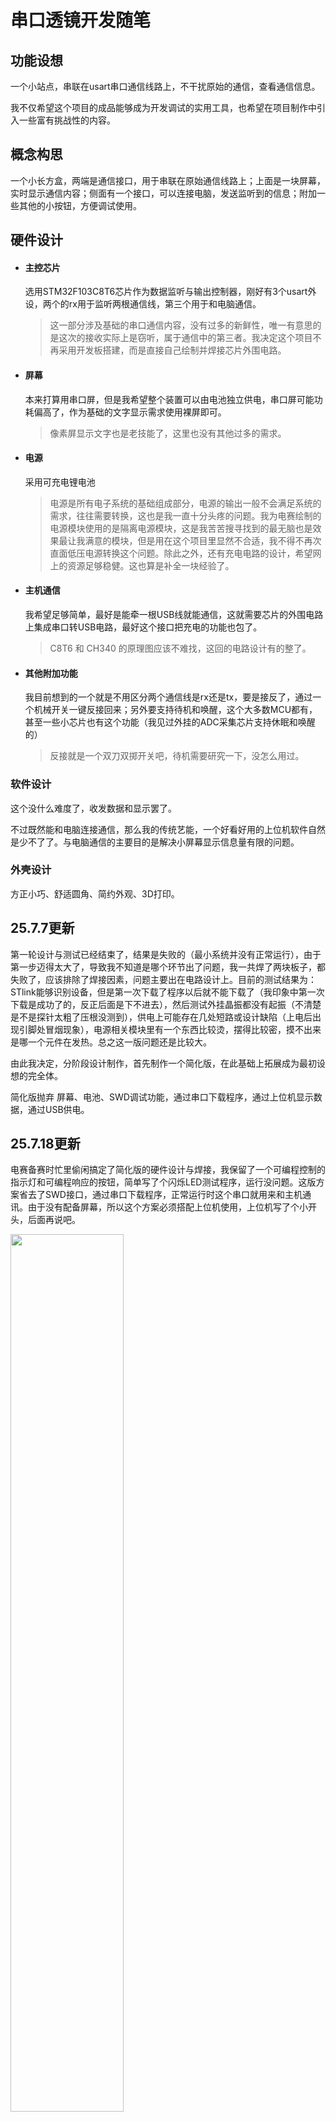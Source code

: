 # 串口透镜开发随笔

## 功能设想

一个小站点，串联在usart串口通信线路上，不干扰原始的通信，查看通信信息。

我不仅希望这个项目的成品能够成为开发调试的实用工具，也希望在项目制作中引入一些富有挑战性的内容。



## 概念构思

一个小长方盒，两端是通信接口，用于串联在原始通信线路上；上面是一块屏幕，实时显示通信内容；侧面有一个接口，可以连接电脑，发送监听到的信息；附加一些其他的小按钮，方便调试使用。



## 硬件设计

- #### 主控芯片

    选用STM32F103C8T6芯片作为数据监听与输出控制器，刚好有3个usart外设，两个的rx用于监听两根通信线，第三个用于和电脑通信。

    > 这一部分涉及基础的串口通信内容，没有过多的新鲜性，唯一有意思的是这次的接收实际上是窃听，属于通信中的第三者。我决定这个项目不再采用开发板搭建，而是直接自己绘制并焊接芯片外围电路。

- #### 屏幕

    本来打算用串口屏，但是我希望整个装置可以由电池独立供电，串口屏可能功耗偏高了，作为基础的文字显示需求使用裸屏即可。

    > 像素屏显示文字也是老技能了，这里也没有其他过多的需求。

- #### 电源

    采用可充电锂电池

    > 电源是所有电子系统的基础组成部分，电源的输出一般不会满足系统的需求，往往需要转换，这也是我一直十分头疼的问题。我为电赛绘制的电源模块使用的是隔离电源模块，这是我苦苦搜寻找到的最无脑也是效果最让我满意的模块，但是用在这个项目里显然不合适，我不得不再次直面低压电源转换这个问题。除此之外，还有充电电路的设计，希望网上的资源足够稳健。这也算是补全一块经验了。

- #### 主机通信

    我希望足够简单，最好是能牵一根USB线就能通信，这就需要芯片的外围电路上集成串口转USB电路，最好这个接口把充电的功能也包了。

    > C8T6 和 CH340 的原理图应该不难找，这回的电路设计有的整了。

- #### 其他附加功能

    我目前想到的一个就是不用区分两个通信线是rx还是tx，要是接反了，通过一个机械开关一键反接回来；另外要支持待机和唤醒，这个大多数MCU都有，甚至一些小芯片也有这个功能（我见过外挂的ADC采集芯片支持休眠和唤醒的）

    > 反接就是一个双刀双掷开关吧，待机需要研究一下，没怎么用过。



### 软件设计

这个没什么难度了，收发数据和显示罢了。

不过既然能和电脑连接通信，那么我的传统艺能，一个好看好用的上位机软件自然是少不了了。与电脑通信的主要目的是解决小屏幕显示信息量有限的问题。



### 外壳设计

方正小巧、舒适圆角、简约外观、3D打印。



## 25.7.7更新

第一轮设计与测试已经结束了，结果是失败的（最小系统并没有正常运行），由于第一步迈得太大了，导致我不知道是哪个环节出了问题，我一共焊了两块板子，都失败了，应该排除了焊接因素，问题主要出在电路设计上。目前的测试结果为：STlink能够识别设备，但是第一次下载了程序以后就不能下载了（我印象中第一次下载是成功了的，反正后面是下不进去），然后测试外挂晶振都没有起振（不清楚是不是探针太粗了压根没测到），供电上可能存在几处短路或设计缺陷（上电后出现引脚处冒烟现象），电源相关模块里有一个东西比较烫，摆得比较密，摸不出来是哪一个元件在发热。总之这一版问题还是比较大。

由此我决定，分阶段设计制作，首先制作一个简化版，在此基础上拓展成为最初设想的完全体。

简化版抛弃 屏幕、电池、SWD调试功能，通过串口下载程序，通过上位机显示数据，通过USB供电。



## 25.7.18更新

电赛备赛时忙里偷闲搞定了简化版的硬件设计与焊接，我保留了一个可编程控制的指示灯和可编程响应的按钮，简单写了个闪烁LED测试程序，运行没问题。这版方案省去了SWD接口，通过串口下载程序，正常运行时这个串口就用来和主机通讯。由于没有配备屏幕，所以这个方案必须搭配上位机使用，上位机写了个小开头，后面再说吧。

<img src="./README.assets/IMG_1838.jpeg" style="width:60%;">

不过这个简化版的 PCB Layout 我倒是很满意，比之前的完整版要好看很多，完整版的东西太多了，我又为了使用回流焊，将所有元件都布置在正面，要改变这一点，要么使用高多层板，简化布线压力；要么换用更小的贴片封装，但是我目前的元件存货都是0603封装的，估计不好改封装。

画PCB的时候C7和R3的丝印位置放反了，测试的时候才发现一直处在复位状态，两个元件实际的位置跟着外框来，不要跟着丝印的位置焊；另外，电源指示灯（绿色LED）的限流电阻设定的是1kΩ，我觉得有点亮改成4.7kΩ了，程控指示灯是蓝色led，最早的完整版方案测试时觉得1kΩ亮度不够，这里用了2个1kΩ并联，因为我没有500Ω的电阻，感觉亮度还行了。

<img src="./README.assets/fudhi.png" style="width:60%;">

<img src="./README.assets/yulan.png" style="width:60%;">

3D外壳的初版方案，打印出来测试尺寸没问题，但是上下盖合不上，因为我外壳给的太薄了，连接柱直接断了，等有时间了再打印一个新版本。

<img src="./README.assets/IMG_1839.jpeg" style="width:60%;" />

新版外壳也好了，稍微有点瑕疵，可以再微调一下，不过这看起来还真像那么回事。

三个按键自上而下依次是 `Boot` 用于进入串口下载程序，`Reset` 一键重启，`Func` 由程序自定义行为。

单片机只会在上电或重启时确定进入主程序还是串口下载程序，因此按住 `Boot` 键再按下 `Reset`，这时就会进入串口下载程序（之后可以放开 `Boot` 键），这时可以下载程序，松开 `Boot` 时再次重启即可进入主程序。



## 25.7.22更新

这两天把玩时发现目前的外壳设计的一些缺陷：

- 上下盖拼合处会漏光
- 连接柱易断裂，连接不稳固，容易摔开，摔断之后重新打了一个优化过的外壳，之后又摔了一次又断了



## 25.7.23更新

也是在几次调整之后完成了新版外壳的设计，

<img src="./README.assets/image-20250723061429827.png" style="width:60%;">

新版外壳主要的改进在连接部分，不再采用单独的连接柱，而是使用整个侧边作为连接部分，既解决了强度问题，又避免了接缝漏光（材料本身透光没办法）。

确定两个版本的命名，这个简化版命名为 `SPL Lite`，完整版的则为 `SPL Mobile`。



## 25.8.8更新

完成了 `Lite` 版本的最终外壳设计。
